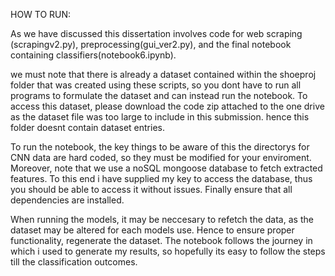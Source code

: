 HOW TO RUN:

As we have discussed this dissertation involves code for web scraping (scrapingv2.py), preprocessing(gui_ver2.py), and the final notebook containing classifiers(notebook6.ipynb).

we must note that there is already a dataset contained within the shoeproj folder that was created using these scripts, so
you dont have to run all programs to formulate the dataset and can instead run the notebook. To access this dataset, please download the code zip attached to the one drive as the dataset file was too large to include in this submission. hence this folder doesnt contain dataset entries.


To run the notebook, the key things to be aware of this the directorys for CNN data are hard coded, so they must be modified for
your enviroment. Moreover, note that we use a noSQL mongoose database to fetch extracted features. To this end i have supplied my key to
access the database, thus you should be able to access it without issues. Finally ensure that all dependencies are installed.

When running the models, it may be neccesary to refetch the data, as the dataset may be altered for each models use. Hence to ensure
proper functionality, regenerate the dataset. The notebook follows the journey in which i used to generate my results, so hopefully its
easy to follow the steps till the classification outcomes.



